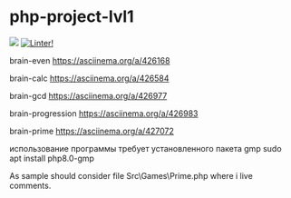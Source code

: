# php-project-lvl1
<a href="https://codeclimate.com/github/codeclimate/codeclimate/maintainability"><img src="https://api.codeclimate.com/v1/badges/a99a88d28ad37a79dbf6/maintainability" /></a>
[![Linter!](https://github.com/Pasechneek/php-project-lvl1/actions/workflows/MakeLint.yml/badge.svg)](https://github.com/Pasechneek/php-project-lvl1/actions/workflows/MakeLint.yml)

brain-even
https://asciinema.org/a/426168

brain-calc
https://asciinema.org/a/426584

brain-gcd
https://asciinema.org/a/426977

brain-progression
https://asciinema.org/a/426983

brain-prime
https://asciinema.org/a/427072

использование программы требует установленного пакета gmp
sudo apt install php8.0-gmp

As sample should consider file Src\Games\Prime.php where i live comments. 